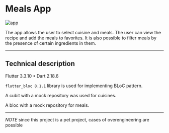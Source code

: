# Meals App

![app](app.gif)


The app allows the user to select cuisine and meals. The user can view the recipe and add the meals to favorites. It is also possible to filter meals by the presence of certain ingredients in them.
___
## Technical description

Flutter 3.3.10 • Dart 2.18.6

`flutter_bloc 8.1.1` library is used for implementing BLoC pattern.

A cubit with a mock repository was used for cuisines.

A bloc with a mock repository for meals.
___

*NOTE* since this project is a pet project, cases of overengineering are possible





